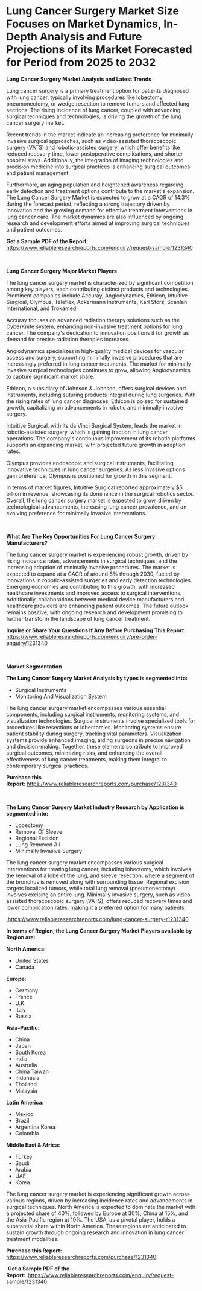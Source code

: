 <p><h1>Lung Cancer Surgery Market Size Focuses on Market Dynamics, In-Depth Analysis and Future Projections of its Market Forecasted for Period from 2025 to 2032</h1></p><p><strong>Lung Cancer Surgery Market Analysis and Latest Trends</strong></p>
<p><p>Lung cancer surgery is a primary treatment option for patients diagnosed with lung cancer, typically involving procedures like lobectomy, pneumonectomy, or wedge resection to remove tumors and affected lung sections. The rising incidence of lung cancer, coupled with advancing surgical techniques and technologies, is driving the growth of the lung cancer surgery market. </p><p>Recent trends in the market indicate an increasing preference for minimally invasive surgical approaches, such as video-assisted thoracoscopic surgery (VATS) and robotic-assisted surgery, which offer benefits like reduced recovery time, lower postoperative complications, and shorter hospital stays. Additionally, the integration of imaging technologies and precision medicine into surgical practices is enhancing surgical outcomes and patient management.</p><p>Furthermore, an aging population and heightened awareness regarding early detection and treatment options contribute to the market's expansion. The Lung Cancer Surgery Market is expected to grow at a CAGR of 14.3% during the forecast period, reflecting a strong trajectory driven by innovation and the growing demand for effective treatment interventions in lung cancer care. The market dynamics are also influenced by ongoing research and development efforts aimed at improving surgical techniques and patient outcomes.</p></p>
<p><strong>Get a Sample PDF of the Report:&nbsp;</strong> <a href="https://www.reliableresearchreports.com/enquiry/request-sample/1231340?utm_campaign=38&utm_medium=2&utm_source=Github&utm_content=ia&utm_term=14042025&utm_id=lung-cancer-surgery">https://www.reliableresearchreports.com/enquiry/request-sample/1231340</a></p>
<p>&nbsp;</p>
<p><strong>Lung Cancer Surgery Major Market Players</strong></p>
<p><p>The lung cancer surgery market is characterized by significant competition among key players, each contributing distinct products and technologies. Prominent companies include Accuray, Angiodynamics, Ethicon, Intuitive Surgical, Olympus, Teleflex, Ackermann Instrumente, Karl Storz, Scanlan International, and Trokamed.</p><p>Accuray focuses on advanced radiation therapy solutions such as the CyberKnife system, enhancing non-invasive treatment options for lung cancer. The company's dedication to innovation positions it for growth as demand for precise radiation therapies increases. </p><p>Angiodynamics specializes in high-quality medical devices for vascular access and surgery, supporting minimally invasive procedures that are increasingly preferred in lung cancer treatments. The market for minimally invasive surgical technologies continues to grow, allowing Angiodynamics to capture significant market share.</p><p>Ethicon, a subsidiary of Johnson & Johnson, offers surgical devices and instruments, including suturing products integral during lung surgeries. With the rising rates of lung cancer diagnoses, Ethicon is poised for sustained growth, capitalizing on advancements in robotic and minimally invasive surgery.</p><p>Intuitive Surgical, with its da Vinci Surgical System, leads the market in robotic-assisted surgery, which is gaining traction in lung cancer operations. The company's continuous improvement of its robotic platforms supports an expanding market, with projected future growth in adoption rates.</p><p>Olympus provides endoscopic and surgical instruments, facilitating innovative techniques in lung cancer surgeries. As less invasive options gain preference, Olympus is positioned for growth in this segment.</p><p>In terms of market figures, Intuitive Surgical reported approximately $5 billion in revenue, showcasing its dominance in the surgical robotics sector. Overall, the lung cancer surgery market is expected to grow, driven by technological advancements, increasing lung cancer prevalence, and an evolving preference for minimally invasive interventions.</p></p>
<p>&nbsp;</p>
<p><strong>What Are The Key Opportunities For Lung Cancer Surgery Manufacturers?</strong></p>
<p><p>The lung cancer surgery market is experiencing robust growth, driven by rising incidence rates, advancements in surgical techniques, and the increasing adoption of minimally invasive procedures. The market is expected to expand at a CAGR of around 6% through 2030, fueled by innovations in robotic-assisted surgeries and early detection technologies. Emerging economies are contributing to this growth, with increased healthcare investments and improved access to surgical interventions. Additionally, collaborations between medical device manufacturers and healthcare providers are enhancing patient outcomes. The future outlook remains positive, with ongoing research and development promising to further transform the landscape of lung cancer treatment.</p></p>
<p><strong>Inquire or Share Your Questions If Any Before Purchasing This Report:</strong> <a href="https://www.reliableresearchreports.com/enquiry/pre-order-enquiry/1231340?utm_campaign=38&utm_medium=2&utm_source=Github&utm_content=ia&utm_term=14042025&utm_id=lung-cancer-surgery">https://www.reliableresearchreports.com/enquiry/pre-order-enquiry/1231340</a></p>
<p>&nbsp;</p>
<p><strong>Market Segmentation</strong></p>
<p><strong>The Lung Cancer Surgery Market Analysis by types is segmented into:</strong></p>
<p><ul><li>Surgical Instruments</li><li>Monitoring And Visualization System</li></ul></p>
<p><p>The lung cancer surgery market encompasses various essential components, including surgical instruments, monitoring systems, and visualization technologies. Surgical instruments involve specialized tools for procedures like resections or lobectomies. Monitoring systems ensure patient stability during surgery, tracking vital parameters. Visualization systems provide enhanced imaging, aiding surgeons in precise navigation and decision-making. Together, these elements contribute to improved surgical outcomes, minimizing risks, and enhancing the overall effectiveness of lung cancer treatments, making them integral to contemporary surgical practices.</p></p>
<p><strong>Purchase this Report:&nbsp;</strong><a href="https://www.reliableresearchreports.com/purchase/1231340?utm_campaign=38&utm_medium=2&utm_source=Github&utm_content=ia&utm_term=14042025&utm_id=lung-cancer-surgery">https://www.reliableresearchreports.com/purchase/1231340</a></p>
<p>&nbsp;</p>
<p><strong>The Lung Cancer Surgery Market Industry Research by Application is segmented into:</strong></p>
<p><ul><li>Lobectomy</li><li>Removal Of Sleeve</li><li>Regional Excision</li><li>Lung Removed All</li><li>Minimally Invasive Surgery</li></ul></p>
<p><p>The lung cancer surgery market encompasses various surgical interventions for treating lung cancer, including lobectomy, which involves the removal of a lobe of the lung, and sleeve resection, where a segment of the bronchus is removed along with surrounding tissue. Regional excision targets localized tumors, while total lung removal (pneumonectomy) involves excising an entire lung. Minimally invasive surgery, such as video-assisted thoracoscopic surgery (VATS), offers reduced recovery times and lower complication rates, making it a preferred option for many patients.</p></p>
<p><a href="https://www.reliableresearchreports.com/lung-cancer-surgery-r1231340?utm_campaign=38&utm_medium=2&utm_source=Github&utm_content=ia&utm_term=14042025&utm_id=lung-cancer-surgery">&nbsp;https://www.reliableresearchreports.com/lung-cancer-surgery-r1231340</a></p>
<p><strong>In terms of Region, the Lung Cancer Surgery Market Players available by Region are:</strong></p>
<p>
    <p> <strong> North America: </strong>
        <ul>
            <li>United States</li>
            <li>Canada</li>
        </ul>
        </p> 
    <p> <strong> Europe: </strong>
        <ul>
            <li>Germany</li>
            <li>France</li>
            <li>U.K.</li>
            <li>Italy</li>
            <li>Russia</li>
        </ul>
        </p> 
    <p> <strong> Asia-Pacific: </strong>
        <ul>
            <li>China</li>
            <li>Japan</li>
            <li>South Korea</li>
            <li>India</li>
            <li>Australia</li>
            <li>China Taiwan</li>
            <li>Indonesia</li>
            <li>Thailand</li>
            <li>Malaysia</li>
        </ul>
        </p> 
    <p> <strong> Latin America: </strong>
        <ul>
            <li>Mexico</li>
            <li>Brazil</li>
            <li>Argentina Korea</li>
            <li>Colombia</li>
        </ul>
        </p> 
    <p> <strong> Middle East & Africa: </strong>
        <ul>
            <li>Turkey</li>
            <li>Saudi</li>
            <li>Arabia</li>
            <li>UAE</li>
            <li>Korea</li>
        </ul>
    </p>
    </p>
<p><p>The lung cancer surgery market is experiencing significant growth across various regions, driven by increasing incidence rates and advancements in surgical techniques. North America is expected to dominate the market with a projected share of 40%, followed by Europe at 30%, China at 15%, and the Asia-Pacific region at 10%. The USA, as a pivotal player, holds a substantial share within North America. These regions are anticipated to sustain growth through ongoing research and innovation in lung cancer treatment modalities.</p></p>
<p><strong>Purchase this Report: </strong><a href="https://www.reliableresearchreports.com/purchase/1231340?utm_campaign=38&utm_medium=2&utm_source=Github&utm_content=ia&utm_term=14042025&utm_id=lung-cancer-surgery">https://www.reliableresearchreports.com/purchase/1231340</a></p>
<p>&nbsp;<strong>Get a Sample PDF of the Report:&nbsp;&nbsp;</strong><a href="https://www.reliableresearchreports.com/enquiry/request-sample/1231340?utm_campaign=38&utm_medium=2&utm_source=Github&utm_content=ia&utm_term=14042025&utm_id=lung-cancer-surgery">https://www.reliableresearchreports.com/enquiry/request-sample/1231340</a></p>
<p><strong></strong></p>
<p><p></p><p></p><p></p></p>